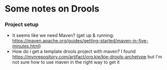 # Some notes on Drools

### Project setup
- It seems like we need Maven? (get up & running: https://maven.apache.org/guides/getting-started/maven-in-five-minutes.html)
- How do i get a template drools project with maven? I found https://mvnrepository.com/artifact/org.kie/kie-drools-archetype but I'm not sure how to use maven in the right way to get it

